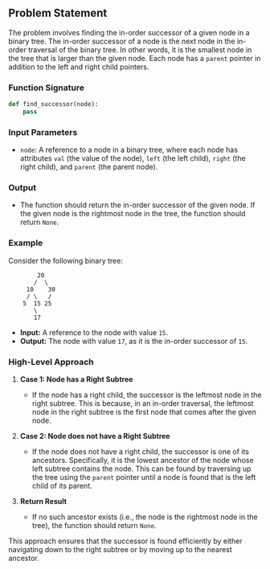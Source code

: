 ## Problem Statement

The problem involves finding the in-order successor of a given node in a binary tree. The in-order successor of a node is the next node in the in-order traversal of the binary tree. In other words, it is the smallest node in the tree that is larger than the given node. Each node has a `parent` pointer in addition to the left and right child pointers.

### Function Signature

```python
def find_successor(node):
    pass
```

### Input Parameters

- `node`: A reference to a node in a binary tree, where each node has attributes `val` (the value of the node), `left` (the left child), `right` (the right child), and `parent` (the parent node).

### Output

- The function should return the in-order successor of the given node. If the given node is the rightmost node in the tree, the function should return `None`.

### Example

Consider the following binary tree:

```
        20
       /  \
     10    30
     / \   /
    5  15 25
       \
       17
```

- **Input:** A reference to the node with value `15`.
- **Output:** The node with value `17`, as it is the in-order successor of `15`.

### High-Level Approach

1. **Case 1: Node has a Right Subtree**
   - If the node has a right child, the successor is the leftmost node in the right subtree. This is because, in an in-order traversal, the leftmost node in the right subtree is the first node that comes after the given node.

2. **Case 2: Node does not have a Right Subtree**
   - If the node does not have a right child, the successor is one of its ancestors. Specifically, it is the lowest ancestor of the node whose left subtree contains the node. This can be found by traversing up the tree using the `parent` pointer until a node is found that is the left child of its parent.

3. **Return Result**
   - If no such ancestor exists (i.e., the node is the rightmost node in the tree), the function should return `None`.

This approach ensures that the successor is found efficiently by either navigating down to the right subtree or by moving up to the nearest ancestor.
